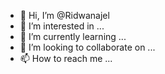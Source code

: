 - 👋 Hi, I’m @Ridwanajel
- 👀 I’m interested in ...
- 🌱 I’m currently learning ...
- 💞️ I’m looking to collaborate on ...
- 📫 How to reach me ...

<!---
Ridwanajel/Ridwanajel is a ✨ special ✨ repository because its `README.md` (this file) appears on your GitHub profile.
You can click the Preview link to take a look at your changes.
--->
